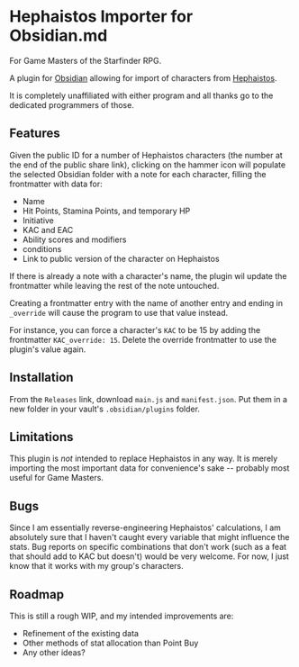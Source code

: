 # Hephaistos Importer for Obsidian.md

For Game Masters of the Starfinder RPG.

A plugin for [Obsidian](https://obsidian.md) allowing for import of characters from [Hephaistos](https://hephaistos.online).

It is completely unaffiliated with either program and all thanks go to the dedicated programmers of those.

## Features

Given the public ID for a number of Hephaistos characters (the number at the end of the public share link), clicking on the hammer icon will populate the selected Obsidian folder with a note for each character, filling the frontmatter with data for:

-   Name
-   Hit Points, Stamina Points, and temporary HP
-   Initiative
-   KAC and EAC
-   Ability scores and modifiers
-   conditions
-   Link to public version of the character on Hephaistos

If there is already a note with a character's name, the plugin wil update the frontmatter while leaving the rest of the note untouched.

Creating a frontmatter entry with the name of another entry and ending in `_override` will cause the program to use that value instead.

For instance, you can force a character's `KAC` to be 15 by adding the frontmatter `KAC_override: 15`. Delete the override frontmatter to use the plugin's value again.

## Installation

From the `Releases` link, download `main.js` and `manifest.json`. Put them in a new folder in your vault's `.obsidian/plugins` folder.

## Limitations

This plugin is _not_ intended to replace Hephaistos in any way. It is merely importing the most important data for convenience's sake -- probably most useful for Game Masters.

## Bugs

Since I am essentially reverse-engineering Hephaistos' calculations, I am absolutely sure that I haven't caught every variable that might influence the stats. Bug reports on specific combinations that don't work (such as a feat that should add to KAC but doesn't) would be very welcome. For now, I just know that it works with my group's characters.

## Roadmap

This is still a rough WIP, and my intended improvements are:

-   Refinement of the existing data
-   Other methods of stat allocation than Point Buy
-   Any other ideas?
